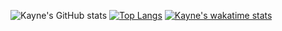 ![Kayne's GitHub stats](https://github-readme-stats.vercel.app/api?username=KayneFerreira&show_icons=true&theme=city_lights)
[![Top Langs](https://github-readme-stats.vercel.app/api/top-langs/?username=KayneFerreira&layout=compact&theme=city_lights)](https://github.com/KayneFerreira/github-readme-stats)
[![Kayne's wakatime stats](https://github-readme-stats.vercel.app/api/wakatime?username=KayneFerreira)](https://github.com/KayneFerreira/github-readme-stats)

